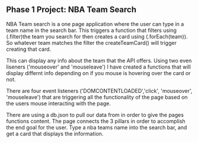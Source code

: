 ## Phase 1 Project: NBA Team Search

NBA Team search is a one page application where the user can type in a team name in the search bar. This triggers a function that filters using (.filter)the team you search for then creates a card using (.forEach(team)). So whatever team matches the filter the createTeamCard() will trigger creating that card.

This can display any info about the team that the API offers. Using two even liseners ('mouseover' and 'mouseleave') I have created a functions that will display differnt info depending on if you mouse is hovering over the card or not.

There are four event listeners ('DOMCONTENTLOADED','click', 'mouseover', 'mouseleave') that are triggering all the functionality of the page based on the users mouse interacting with the page.

There are using a db.json to pull our data from in order to give the pages functions content. The page connects the 3 pillars in order to accomplish the end goal for the user. Type a nba teams name into the search bar, and get a card that displays the information.
